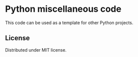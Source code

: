 # Python miscellaneous code

This code can be used as a template for other Python projects.

## License

Distributed under MIT license.
